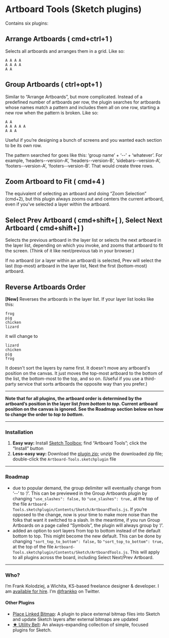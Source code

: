 # Artboard Tools (Sketch plugins)

Contains six plugins:

## Arrange Artboards ( cmd+ctrl+1 )

Selects all artboards and arranges them in a grid. Like so:

```
A A A A
A A A A
A A
```

## Group Artboards ( ctrl+opt+1 )

Similar to “Arrange Artboards”, but more complicated. Instead of a predefined number of artboards per row, the plugin searches for artboards whose names match a pattern and includes them all on one row, starting a new row when the pattern is broken. Like so:

```
A A
A A A A A
A A A
```

Useful if you’re designing a bunch of screens and you wanted each section to be its own row.

The pattern searched for goes like this: ‘group name’ + ‘\-\-’ + ‘whatever’. For example, ‘headers\-\-version-A’, ‘headers\-\-version-B’, ‘sidebars\-\-version-A’, ‘footers\-\-version-A’, ‘footers\-\-version-B’. That would create three rows.

## Zoom Artboard to Fit ( cmd+4 )

The equivalent of selecting an artboard and doing “Zoom Selection” (cmd+2), but this plugin always zooms out and centers the current artboard, even if you’ve selected a layer within the artboard.

## Select Prev Artboard ( cmd+shift+[ ), Select Next Artboard ( cmd+shift+] )

Selects the previous artboard in the layer list or selects the next artboard in the layer list, depending on which you invoke, and zooms that artboard to fit the screen. (Think of it like next/previous tab in your browser.)

If no artboard (or a layer within an artboard) is selected, Prev will select the last (top-most) artboard in the layer list, Next the first (bottom-most) artboard.

## Reverse Artboards Order

**[New]** Reverses the artboards in the layer list. If your layer list looks like this:

```
frog
pig
chicken
lizard
```

it will change to

```
lizard
chicken
pig
frog
```

It doesn't sort the layers by name first. It doesn't move any artboard's position on the canvas. It just moves the top-most artboard to the bottom of the list, the bottom-most to the top, and so on. (Useful if you use a third-party service that sorts artboards the opposite way than you prefer.)

* * * * *

**Note that for all plugins, the artboard order is determined by the artboard’s position in the layer list _from bottom to top_. Current artboard position on the canvas is ignored. See the Roadmap section below on how to change the order to _top to bottom_.**

* * * * *

### Installation

1. **Easy way:** Install [Sketch Toolbox](http://sketchtoolbox.com/); find “Artboard Tools”; click the “Install” button
1. **Less-easy way:** Download the [plugin zip](https://github.com/frankko/Artboard-Tools/archive/master.zip); unzip the downloaded zip file; double-click the `Artboard-Tools.sketchplugin` file

* * * * *

### Roadmap

- due to popular demand, the group delimiter will eventually change from ‘\-\-’ to ‘/’. This can be previewed in the Group Artboards plugin by changing `"use_slashes": false,` to `"use_slashes": true,` at the top of the file `Artboard-Tools.sketchplugin/Contents/Sketch/ArtboardTools.js`. If you’re opposed to the change, now is your time to make more noise than the folks that want it switched to a slash. In the meantime, if you run Group Artboards on a page called “Symbols”, the plugin will always group by ‘/’.
- added an option to sort layers from top to bottom instead of the default bottom to top. This might become the new default. This can be done by changing `"sort_top_to_bottom": false,` to `"sort_top_to_bottom": true,` at the top of the file `Artboard-Tools.sketchplugin/Contents/Sketch/ArtboardTools.js`. This will apply to all plugins across the board, including Select Next/Prev Artboard.

* * * 

### Who?

I’m Frank Kolodziej, a Wichita, KS-based freelance designer & developer. I am [available for hire](http://kolo.io/). I’m [@frankko](https://twitter.com/frankko) on Twitter.

#### Other Plugins

- [Place Linked Bitmap](https://github.com/frankko/Place-Linked-Bitmap): A plugin to place external bitmap files into Sketch and update Sketch layers after external bitmaps are updated
- [★ Utility Belt](https://github.com/frankko/UtilityBelt): An always-expanding collection of simple, focused plugins for Sketch.
